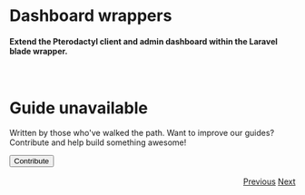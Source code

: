 # Dashboard wrappers
<h4 class="fw-light">Extend the Pterodactyl client and admin dashboard within the Laravel blade wrapper.</h4><br/>

<div class="position-relative p-5 text-center text-muted bg-body border rounded-4">
  <div class="mt-5 mb-4">
    <i class="bi bi-book h1"></i>
  </div>
  <h1 class="text-body-emphasis">Guide unavailable</h1>
  <p class="col-lg-6 mx-auto mb-4">
    Written by those who've walked the path. Want to improve our guides? Contribute and help build something awesome!
  </p>
  <a href="https://github.com/BlueprintFramework/web/edit/main/docs/pages/developing-extensions/Dashboard-wrappers.md">
    <button class="btn btn-primary px-4 mb-5 rounded-pill" type="button">
      Contribute
    </button>
  </a>
</div><br>

<div class="btn-group docs-navigator" role="group" aria-label="Navigation" style="float: right">
  <a href="?page=developing-extensions/Custom-table-and-migrations" class="btn btn-dark bg-light-subtle border-0 rounded-start-pill">Previous</a>
  <a href="?page=developing-extensions/React-components" class="btn btn-dark bg-light-subtle border-0 rounded-end-pill">Next</a>
</div>